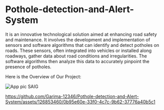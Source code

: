 # Pothole-detection-and-Alert-System
It is an innovative technological solution aimed at enhancing road safety and maintenance. It involves the development and implementation of sensors and software algorithms that can identify and detect potholes on roads. These sensors, often integrated into vehicles or installed along roadways, gather data about road conditions and irregularities. The software algorithms then analyze this data to accurately pinpoint the presence of potholes.

Here is the Overview of Our Project:

![App pic SAIG](https://github.com/Garima-12346/Pothole-detection-and-Alert-System/assets/126853460/592e6e7b-e29d-4b40-8936-9907dde2fd72)


https://github.com/Garima-12346/Pothole-detection-and-Alert-System/assets/126853460/0b95e60e-33f0-4c7c-9b62-37776a40b5c1





